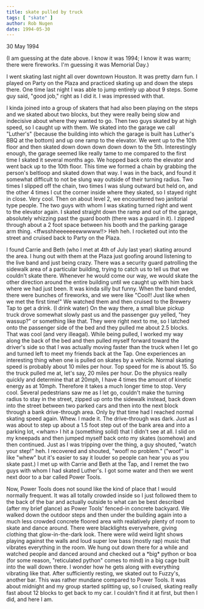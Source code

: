 ```yaml
---
title: skate pulled by truck
tags: [ "skate" ]
author: Rob Nugen
date: 1994-05-30
---
```


<p class=date>30 May 1994</p>
<p class=note>(I am guessing at the date above.  I know it was 1994; I know it was warm; there were fireworks.  I'm guessing it was Memorial Day.)

<p>I went skating last night all over downtown Houston.  It was pretty
darn fun.   I played on Party on the Plaza and practiced skating up
and down the steps there.  One time last night I was able to jump
entirely up about 9 steps.  Some guy said, "good job," right as I did
it.  I was impressed with that.</p>

<p>I kinda joined into a group of skaters that had also been playing on
the steps and we skated about two blocks, but they were really being
slow and indecisive about where they wanted to go.  Then two guys
skated by at high speed, so I caught up with them.  We skated into
the garage we call "Luther's" (because the building into which the
garage is built has Luther's BBQ at the bottom) and up one ramp to the
elevator.  We went up to the 10th floor and then skated down down down
down down to the 5th.  Interestingly enough, the garage seemed like
really tame to me compared to the first time I skated it several
months ago.  We hopped back onto the elevator and went back up to the
10th floor.   This time we formed a chain by grabbing the person's
beltloop and skated down that way.  I was in the back, and found it
somewhat difficult to not be slung way outside of their turning
radius.  Two times I slipped off the chain, two times I was slung
outward but held on, and the other 4 times I cut the corner inside
where they skated, so I stayed right in close.  Very cool.  Then on
about level 2, we encountered two janitorial type people.  The two
guys with whom I was skating turned right and went to the elevator
again.  I skated straight down the ramp and out of the garage,
absolutely whizzing past the guard booth (there was a guard in it).
I zipped through about a 2 foot space between his booth and the
parking garage arm thing.   &lt;ffwsshheeeeeeewwwww!!>  Heh heh.  I
rocketed out into the street and cruised back to Party on the Plaza.</p>

<p>I found Carrie and Beth (who I met at 4th of July last year) skating
around the area.  I hung out with them at the Plaza just goofing
around listening to the live band and just being crazy.  There was a
security guard patrolling the sidewalk area of a particular building,
trying to catch us to tell us that we couldn't skate there.  Whenever
he would come our way, we would skate the other direction around the
entire building until we caught up with him back where we had just
been.  It was kinda silly but funny.    When the band ended, there
were bunches of fireworks, and we were like "Cool!!  Just like when we
met the first time!"   We watched them and then cruised to the Brewery
Tap to get a drink.  (I drink water)  On the way there, a small blue
pickup truck drove somewhat slowly past us and the passenger guy
yelled, "hey wassup?" or something like that.   They were right next
to me, so I latched onto the passenger side of the bed and they pulled
me about 2.5 blocks.  That was cool (and very illeagal).  While being
pulled, I worked my way along the back of the bed and then pulled
myself forward toward the driver's side so that I was actually moving
faster than the truck when I let go and turned left to meet my friends
back at the Tap.  One experiences an interesting thing when one is
pulled on skates by a vehicle.  Normal skating speed is probably about
10 miles per hour.  Top speed for me is about 15.   So the truck
pulled me at, let's say, 20 miles per hour.  Do the physics really
quickly and determine that at 20mph, I have 4 times the amount of
kinetic energy as at 10mph.  Therefore it takes a much longer time to
stop.  Very cool.  Several pedestrians saw me as I let go, couldn't
make the turning radius to stay in the street, zipped up onto the
sidewalk instead, back down into the street between two parked cars
and then into the next block through a bank drive-through area.  Only
by that time had I reached normal skating speed again.  Whew.  I made
it.  The drive-through was dark.  Just as I was about to step up about
a 1.5 foot step out of the bank area and into a parking lot, &lt;wham> I
hit a (something solid) that I didn't see at all.  I slid on my
kneepads and then jumped myself back onto my skates (somehow) and then
continued.  Just as I was tripping over the thing, a guy shouted,
"watch your step!" heh.  I recovered and shouted, "woof!  no problem."
("woof" is like "whew" but it's easier to say it louder so people can
hear you as you skate past.) I met up with Carrie and Beth at the Tap,
and I remet the two guys with whom I had skated Luther's.   I got some
water and then we went next door to a bar called Power Tools.</p>

<p>Now, Power Tools does not sound like the kind of place that I would
normally frequent.  It was all totally crowded inside so I just
followed them to the back of the bar and actually outside to what can
be best described (after my brief glance) as Power Tools' fenced-in
concrete backyard.  We walked down the outdoor steps and then under
the building again into a much less crowded concrete floored area with
realatively plenty of room to skate and dance around.   There were
blacklights everywhere, giving clothing that glow-in-the-dark look.
There were wild weird light shows playing against the walls and loud
super low bass (mostly rap) music that vibrates everything in the
room.  We hung out down there for a while and watched people and
danced around and checked out a *big* python or boa (for some reason,
"reticulated python" comes to mind) in a big cage built into the wall
down there.  I wonder how he gets along with everything vibrating like
that.  After sufficiently resting, we skated out to Fuzzy's, another
bar.  This was rather mundane compared to Power Tools.
It was about midnight and my group started splitting up, so I cruised,
skating really fast about 12 blocks to get back to my car.  I couldn't
find it at first, but then I did, and here I am.</p>
